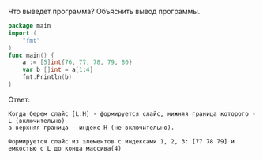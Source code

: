 Что выведет программа? Объяснить вывод программы.

```go
package main
import (
    "fmt"
)
func main() {
    a := [5]int{76, 77, 78, 79, 80}
    var b []int = a[1:4]
    fmt.Println(b)
}
```

Ответ:
```
Когда берем слайс [L:H] - формируется слайс, нижняя граница которого - L (включительно)
а верхняя граница - индекс H (не включительно). 

Формируется слайс из элементов с индексами 1, 2, 3: [77 78 79] и емкостью с L до конца массива(4)
```